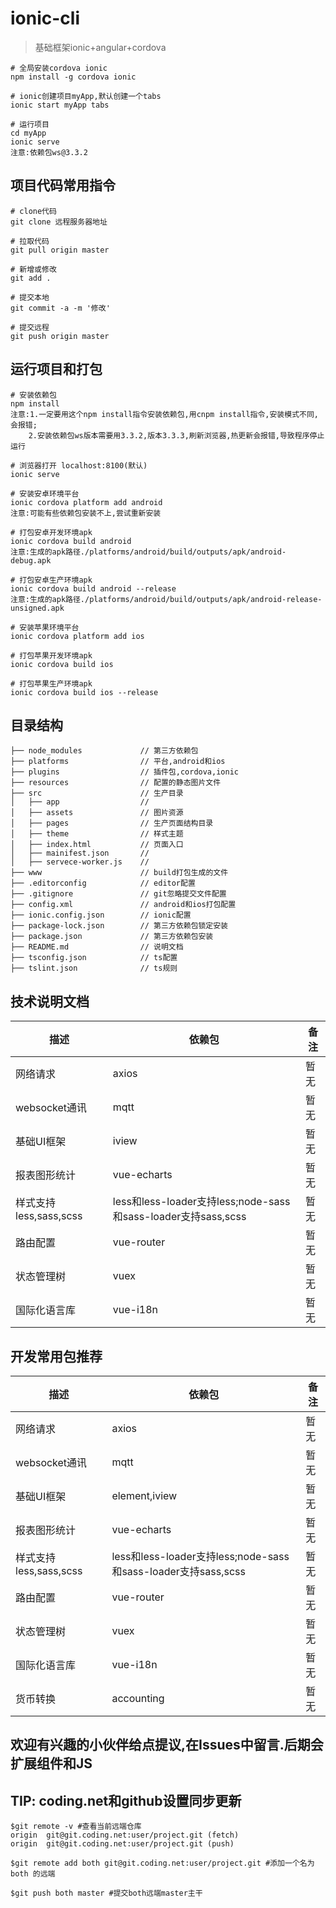 # ionic-cli

> 基础框架ionic+angular+cordova
``` 
# 全局安装cordova ionic
npm install -g cordova ionic

# ionic创建项目myApp,默认创建一个tabs
ionic start myApp tabs

# 运行项目
cd myApp
ionic serve
注意:依赖包ws@3.3.2
```

## 项目代码常用指令
``` 
# clone代码
git clone 远程服务器地址

# 拉取代码
git pull origin master

# 新增或修改
git add .

# 提交本地
git commit -a -m '修改'

# 提交远程
git push origin master

```

## 运行项目和打包

``` 
# 安装依赖包
npm install
注意:1.一定要用这个npm install指令安装依赖包,用cnpm install指令,安装模式不同,会报错;
	2.安装依赖包ws版本需要用3.3.2,版本3.3.3,刷新浏览器,热更新会报错,导致程序停止运行

# 浏览器打开 localhost:8100(默认)
ionic serve

# 安装安卓环境平台
ionic cordova platform add android
注意:可能有些依赖包安装不上,尝试重新安装

# 打包安卓开发环境apk
ionic cordova build android
注意:生成的apk路径./platforms/android/build/outputs/apk/android-debug.apk

# 打包安卓生产环境apk
ionic cordova build android --release
注意:生成的apk路径./platforms/android/build/outputs/apk/android-release-unsigned.apk

# 安装苹果环境平台
ionic cordova platform add ios

# 打包苹果开发环境apk
ionic cordova build ios

# 打包苹果生产环境apk
ionic cordova build ios --release

```

## 目录结构
```
├── node_modules             // 第三方依赖包
├── platforms                // 平台,android和ios
├── plugins                  // 插件包,cordova,ionic
├── resources                // 配置的静态图片文件
├── src                      // 生产目录
│   ├── app                  // 
│   ├── assets               // 图片资源
│   ├── pages                // 生产页面结构目录
│   ├── theme                // 样式主题
│   ├── index.html           // 页面入口
│   ├── mainifest.json       // 
│   ├── servece-worker.js    // 
├── www                      // build打包生成的文件
├── .editorconfig            // editor配置
├── .gitignore               // git忽略提交文件配置
├── config.xml               // android和ios打包配置
├── ionic.config.json        // ionic配置
├── package-lock.json        // 第三方依赖包锁定安装
├── package.json             // 第三方依赖包安装
├── README.md                // 说明文档
├── tsconfig.json            // ts配置
├── tslint.json              // ts规则
```

## 技术说明文档
| 描述                       | 依赖包                   | 备注                      |
|----------------------------|--------------------------|---------------------------|
| 网络请求                   | axios                    |暂无                       |
| websocket通讯              | mqtt                     |暂无                       |
| 基础UI框架                 | iview                    |暂无                       |
| 报表图形统计               | vue-echarts              |暂无                       |
| 样式支持less,sass,scss     | less和less-loader支持less;node-sass和sass-loader支持sass,scss|暂无         |
| 路由配置                   | vue-router               |暂无                       |
| 状态管理树                 | vuex                     |暂无                       |
| 国际化语言库               | vue-i18n                 |暂无                       |


## 开发常用包推荐
| 描述                       | 依赖包                   |备注                       |
|----------------------------|--------------------------|---------------------------|
| 网络请求                   | axios                    |暂无                       |
| websocket通讯              | mqtt                     |暂无                       |
| 基础UI框架                 | element,iview            |暂无                       |
| 报表图形统计               | vue-echarts              |暂无                       |
| 样式支持less,sass,scss     | less和less-loader支持less;node-sass和sass-loader支持sass,scss|暂无         |
| 路由配置                   | vue-router               |暂无                       |
| 状态管理树                 | vuex                     |暂无                       |
| 国际化语言库               | vue-i18n                 |暂无                       |
| 货币转换                   | accounting               |暂无                       |

## 欢迎有兴趣的小伙伴给点提议,在Issues中留言.后期会扩展组件和JS

## TIP: coding.net和github设置同步更新
```
$git remote -v #查看当前远端仓库
origin  git@git.coding.net:user/project.git (fetch)
origin  git@git.coding.net:user/project.git (push)

$git remote add both git@git.coding.net:user/project.git #添加一个名为 both 的远端

$git push both master #提交both远端master主干
```
